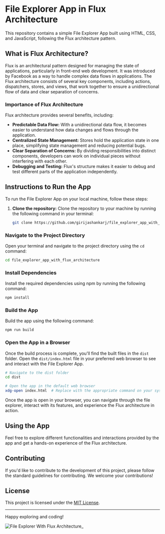 # File Explorer App in Flux Architecture

This repository contains a simple File Explorer App built using HTML, CSS, and JavaScript, following the Flux architecture pattern.

## What is Flux Architecture?

Flux is an architectural pattern designed for managing the state of applications, particularly in front-end web development. It was introduced by Facebook as a way to handle complex data flows in applications. The Flux architecture consists of several key components, including actions, dispatchers, stores, and views, that work together to ensure a unidirectional flow of data and clear separation of concerns.

### Importance of Flux Architecture

Flux architecture provides several benefits, including:

- **Predictable Data Flow:** With a unidirectional data flow, it becomes easier to understand how data changes and flows through the application.
- **Centralized State Management:** Stores hold the application state in one place, simplifying state management and reducing potential bugs.
- **Clear Separation of Concerns:** By dividing responsibilities into distinct components, developers can work on individual pieces without interfering with each other.
- **Debugging and Testing:** Flux's structure makes it easier to debug and test different parts of the application independently.

## Instructions to Run the App

To run the File Explorer App on your local machine, follow these steps:

1. **Clone the repository:** Clone the repository to your machine by running the following command in your terminal:
   
   ```sh
   git clone https://github.com/girijashankarj/file_explorer_app_with_flux_architecture.git

### Navigate to the Project Directory

Open your terminal and navigate to the project directory using the `cd` command:

```sh
cd file_explorer_app_with_flux_architecture
```

### Install Dependencies

Install the required dependencies using npm by running the following command:

```sh
npm install
```

### Build the App

Build the app using the following command:

```sh
npm run build
```

### Open the App in a Browser

Once the build process is complete, you'll find the built files in the `dist` folder. Open the `dist/index.html` file in your preferred web browser to see and interact with the File Explorer App.

```sh
# Navigate to the dist folder
cd dist

# Open the app in the default web browser
xdg-open index.html  # Replace with the appropriate command on your system if needed
```

Once the app is open in your browser, you can navigate through the file explorer, interact with its features, and experience the Flux architecture in action.

## Using the App

Feel free to explore different functionalities and interactions provided by the app and get a hands-on experience of the Flux architecture.

## Contributing

If you'd like to contribute to the development of this project, please follow the standard guidelines for contributing. We welcome your contributions!

## License

This project is licensed under the [MIT License](LICENSE).

---

Happy exploring and coding!

![File Explorer With Flux Architecture_](https://github.com/girijashankarj/file_explorer_app_with_flux_architecture/assets/38050722/4a4c6865-6e08-427f-b798-0e5bb3277fe2)

